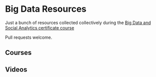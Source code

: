 # Big Data Resources

Just a bunch of resources collected collectively during the [Big Data and Social Analytics certificate course](http://www.getsmarter.co.za/courses/mit-big-data-and-social-analytics-certificate-course)

Pull requests welcome.

## Courses


## Videos

